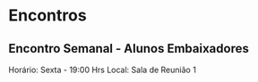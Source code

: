 # Encontros

## Encontro Semanal - Alunos Embaixadores

Horário: Sexta - 19:00 Hrs
Local: Sala de Reunião 1
